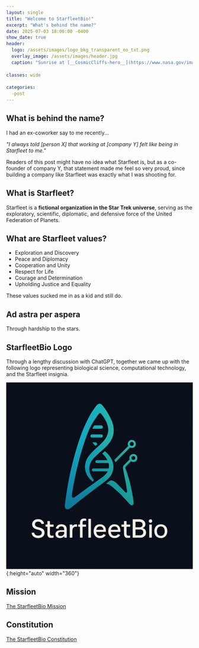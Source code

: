 ```yaml
---
layout: single
title: "Welcome to StarfleetBio!"
excerpt: "What's behind the name?"
date: 2025-07-03 18:00:00 -0400
show_date: true
header:
  logo: /assets/images/logo_bkg_transparent_no_txt.png
  overlay_image: /assets/images/header.jpg
  caption: "Sunrise at [__CosmicCliffs-hero__](https://www.nasa.gov/image-article/nasas-webb-reveals-cosmic-cliffs-glittering-landscape-of-star-birth/)"

classes: wide

categories:
  -post
---
```


## What is behind the name?

I had an ex-coworker say to me recently...

*"I always told [person X] that working at [company Y] felt like being in Starfleet to me."*

Readers of this post might have no idea what Starfleet is, but as a co-founder of company Y, that statement made me feel so very proud, since  building a company like Starfleet was exactly what I was shooting for.

## What is Starfleet?

Starfleet is a **fictional organization in the Star Trek universe**, serving as the exploratory, scientific, diplomatic, and defensive force of the United Federation of Planets.

## What are Starfleet values?

* Exploration and Discovery
* Peace and Diplomacy
* Cooperation and Unity
* Respect for Life
* Courage and Determination
* Upholding Justice and Equality

These values sucked me in as a kid and still do.

## Ad astra per aspera

Through hardship to the stars.

## StarfleetBio Logo

Through a lengthy discussion with ChatGPT, together we came up with the following logo representing biological science, computational technology, and the Starfleet insignia.

![alt text](/assets/images/logo.png){:height="auto" width="360"}

## Mission

[The StarfleetBio Mission](/mission/index.html)

## Constitution

[The StarfleetBio Constitution](/constitution/index.html)